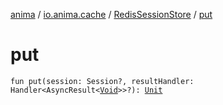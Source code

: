[anima](../../index.md) / [io.anima.cache](../index.md) / [RedisSessionStore](index.md) / [put](./put.md)

# put

`fun put(session: Session?, resultHandler: Handler<AsyncResult<`[`Void`](https://docs.oracle.com/javase/6/docs/api/java/lang/Void.html)`>>?): `[`Unit`](https://kotlinlang.org/api/latest/jvm/stdlib/kotlin/-unit/index.html)